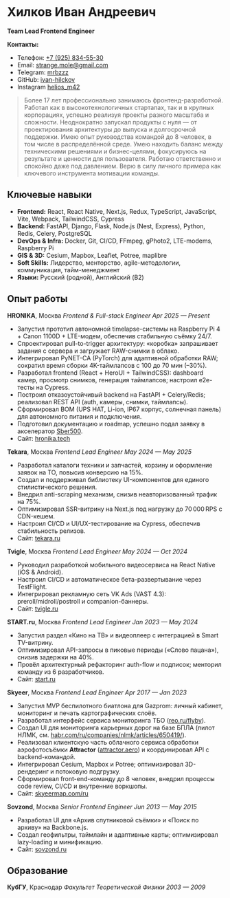 # Хилков Иван Андреевич

**Team Lead Frontend Engineer**

**Контакты:**

- Телефон: [+7 (925) 834-55-30](tel:+79258345530)
- Email: [strange.mole@gmail.com](mailto:strange.mole@gmail.com)
- Telegram: [mrbzzz](https://t.me/mrbzzz)
- GitHub: [ivan-hilckov](https://github.com/ivan-hilckov)
- Instagram [helios_m42](https://www.instagram.com/helios_m42/)

> Более 17 лет профессионально занимаюсь фронтенд-разработкой. Работал как в высокотехнологичных стартапах, так и в крупных корпорациях, успешно реализуя проекты разного масштаба и сложности. Неоднократно запускал продукты с нуля — от проектирования архитектуры до выпуска и долгосрочной поддержки. Имею опыт руководства командой до 8 человек, в том числе в распределённой среде. Умею находить баланс между техническими решениями и бизнес-целями, фокусируюсь на результате и ценности для пользователя. Работаю ответственно и спокойно даже под давлением. Верю в силу личного примера как ключевого инструмента мотивации команды.

## Ключевые навыки

- **Frontend:** React, React Native, Next.js, Redux, TypeScript, JavaScript, Vite, Webpack, TailwindCSS, Cypress
- **Backend:** FastAPI, Django, Flask, Node.js (Nest, Express), Python, Redis, Celery, PostgreSQL
- **DevOps & Infra:** Docker, Git, CI/CD, FFmpeg, gPhoto2, LTE-modems, Raspberry Pi
- **GIS & 3D:** Cesium, Mapbox, Leaflet, Potree, maplibre
- **Soft Skills:** Лидерство, менторство, agile-методологии, коммуникация, тайм-менеджмент
- **Языки:** Русский (родной), Английский (B2)

## Опыт работы

**HRONIKA**, Москва
_Frontend & Full-stack Engineer_
_Apr 2025 — Present_

- Запустил прототип автономной timelapse-системы на Raspberry Pi 4 + Canon 1100D + LTE-модем, обеспечив стабильную съёмку 24/7.
- Спроектировал pull-to-trigger архитектуру: «коробка» запрашивает задания с сервера и загружает RAW-снимки в облако.
- Интегрировал PyNET-CA (PyTorch) для адаптивной обработки RAW; сократил время сборки 4K-таймлапсов с 100 до 70 мин (–30%).
- Разработал frontend (React + HeroUI + TailwindCSS): dashboard камер, просмотр снимков, генерация таймлапсов; настроил e2e-тесты на Cypress.
- Построил отказоустойчивый backend на FastAPI + Celery/Redis; реализовал REST API (auth, камеры, снимки, таймлапсы).
- Сформировал BOM (UPS HAT, Li-ion, IP67 корпус, солнечная панель) для автономного питания и подключения.
- Подготовил документацию и roadmap, успешно подал заявку в акселератор [Sber500](https://www.sberbank.com/ru/promo/sber500_2025).
- Сайт: [hronika.tech](https://hronika.tech/)

**Tekara**, Москва
_Frontend Lead Engineer_
_May 2024 — May 2025_

- Разработал каталоги техники и запчастей, корзину и оформление заявок на ТО, повысив конверсию на 15%.
- Создал и поддерживал библиотеку UI-компонентов для единого стилистического решения.
- Внедрил anti-scraping механизм, снизив неавторизованный трафик на 75%.
- Оптимизировал SSR-витрину на Next.js под нагрузку до 70 000 RPS с CDN-кешем.
- Настроил CI/CD и UI/UX-тестирование на Cypress, обеспечив стабильность релизов.
- Сайт: [tekara.ru](https://tekara.ru/)

**Tvigle**, Москва
_Frontend Lead Engineer_
_May 2024 — Oct 2024_

- Руководил разработкой мобильного видеосервиса на React Native (iOS & Android).
- Настроил CI/CD и автоматическое бета-развертывание через TestFlight.
- Интегрировал рекламную сеть VK Ads (VAST 4.3): preroll/midroll/postroll и companion-баннеры.
- Сайт: [tvigle.ru](https://www.tvigle.ru/)

**START.ru**, Москва
_Frontend Lead Engineer_
_Jan 2023 — May 2024_

- Запустил раздел «Кино на ТВ» и видеоплеер с интеграцией в Smart TV-витрину.
- Оптимизировал API-запросы в пиковые периоды («Слово пацана»), снизив задержки на 40%.
- Провёл архитектурный рефакторинг auth-flow и подписок; менторил команду из 6 разработчиков.
- Сайт: [start.ru](https://start.ru/)

**Skyeer**, Москва
_Frontend Lead Engineer_
_Apr 2017 — Jan 2023_

- Запустил MVP беспилотного биатлона для Gazprom: личный кабинет, мониторинг и печать картографических слоёв.
- Разработал интерфейс сервиса мониторинга ТБО ([reo.ru/flyby](https://reo.ru/flyby)).
- Создал UI для мониторинга карьерных дорог на базе БПЛА (пилот НЛМК, см. [habr.com/ru/companies/nlmk/articles/650419/](https://habr.com/ru/companies/nlmk/articles/650419/)).
- Реализовал клиентскую часть облачного сервиса обработки аэрофотосъёмки **Attractor** ([attractor.aero](https://attractor.aero)) и координировал API с backend-командой.
- Интегрировал Cesium, Mapbox и Potree; оптимизировал 3D-рендеринг и потоковую подгрузку.
- Сформировал front-end-команду до 8 человек, внедрил процессы code review, CI/CD и внутренние воркшопы.
- Сайт: [skyeermap.com/ru](https://skyeermap.com/ru)

**Sovzond**, Москва
_Senior Frontend Engineer_
_Jun 2013 — May 2015_

- Разработал UI для «Архив спутниковой съёмки» и «Поиск по архиву» на Backbone.js.
- Создал геофильтры, таймлайн и адаптивные карты; оптимизировал lazy-loading и минификацию.
- Сайт: [sovzond.ru](https://sovzond.ru/)

## Образование

**КубГУ**, Краснодар
_Факультет Теоретической Физики_
_2003 — 2009_
